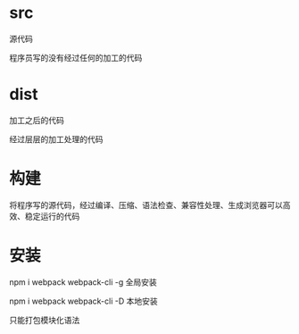 # src

源代码

程序员写的没有经过任何的加工的代码

# dist

加工之后的代码

经过层层的加工处理的代码

# 构建

将程序写的源代码，经过编译、压缩、语法检查、兼容性处理、生成浏览器可以高效、稳定运行的代码

# 安装

npm i webpack webpack-cli -g 全局安装

npm i webpack webpack-cli -D	本地安装

只能打包模块化语法